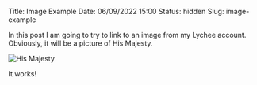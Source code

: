 Title: Image Example
Date: 06/09/2022 15:00
Status: hidden
Slug: image-example

In this post I am going to try to link to an image from my Lychee account. Obviously, it will be a picture of His Majesty.

![His Majesty](https://guybrushthreepwood.noho.st/lychee/uploads/small/32e59f1be6c32bdda482b2f303ef8a04.JPG)

It works!
